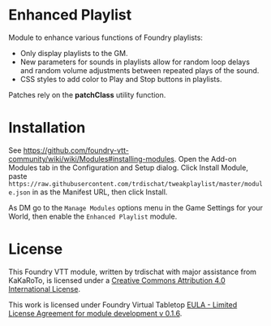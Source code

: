 # Enhanced Playlist
Module to enhance various functions of Foundry playlists:
* Only display playlists to the GM.
* New parameters for sounds in playlists allow for random loop delays and random volume adjustments between repeated plays of the sound.
* CSS styles to add color to Play and Stop buttons in playlists.

Patches rely on the **patchClass** utility function.

# Installation
See https://github.com/foundry-vtt-community/wiki/wiki/Modules#installing-modules. Open the Add-on Modules tab in the Configuration and Setup dialog. Click Install Module, paste `https://raw.githubusercontent.com/trdischat/tweakplaylist/master/module.json` in as the Manifest URL, then click Install.

As DM go to the `Manage Modules` options menu in the Game Settings for your World, then enable the `Enhanced Playlist` module.

# License
This Foundry VTT module, written by trdischat with major assistance from KaKaRoTo, is licensed under a [Creative Commons Attribution 4.0 International License](http://creativecommons.org/licenses/by/4.0/).

This work is licensed under Foundry Virtual Tabletop [EULA - Limited License Agreement for module development v 0.1.6](http://foundryvtt.com/pages/license.html).
